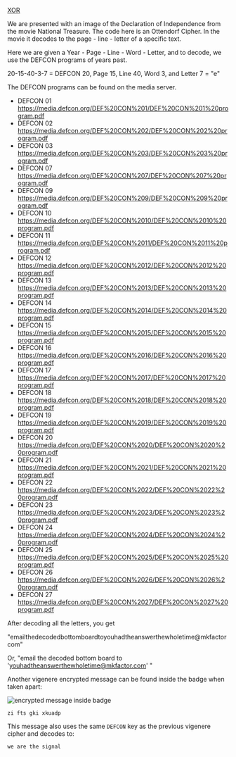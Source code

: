 [XOR](https://defcon.org/signal/YourJourneyBegins/AlphabetShift/SandsSaharaAladdin/MC56F8006VLC/VendorSpeakerArtistCreatorHumanPressGoon/WatchYourHead/AlexisPark/SnowWhiteAndTheSevenDwarfs/ItWasTotallyAliens/XOR/)

We are presented with an image of the Declaration of Independence from the movie National Treasure. The code here is an Ottendorf Cipher. In the movie it decodes to the page - line - letter of a specific text.

Here we are given a Year - Page - Line - Word - Letter, and to decode, we use the DEFCON programs of years past. 

20-15-40-3-7 = DEFCON 20, Page 15, Line 40, Word 3, and Letter 7 = "e"

The DEFCON programs can be found on the media server.
* DEFCON 01 https://media.defcon.org/DEF%20CON%201/DEF%20CON%201%20program.pdf
* DEFCON 02 https://media.defcon.org/DEF%20CON%202/DEF%20CON%202%20program.pdf
* DEFCON 03 https://media.defcon.org/DEF%20CON%203/DEF%20CON%203%20program.pdf
* DEFCON 07 https://media.defcon.org/DEF%20CON%207/DEF%20CON%207%20program.pdf
* DEFCON 09 https://media.defcon.org/DEF%20CON%209/DEF%20CON%209%20program.pdf
* DEFCON 10 https://media.defcon.org/DEF%20CON%2010/DEF%20CON%2010%20program.pdf
* DEFCON 11 https://media.defcon.org/DEF%20CON%2011/DEF%20CON%2011%20program.pdf
* DEFCON 12 https://media.defcon.org/DEF%20CON%2012/DEF%20CON%2012%20program.pdf
* DEFCON 13 https://media.defcon.org/DEF%20CON%2013/DEF%20CON%2013%20program.pdf
* DEFCON 14 https://media.defcon.org/DEF%20CON%2014/DEF%20CON%2014%20program.pdf
* DEFCON 15 https://media.defcon.org/DEF%20CON%2015/DEF%20CON%2015%20program.pdf
* DEFCON 16 https://media.defcon.org/DEF%20CON%2016/DEF%20CON%2016%20program.pdf
* DEFCON 17 https://media.defcon.org/DEF%20CON%2017/DEF%20CON%2017%20program.pdf
* DEFCON 18 https://media.defcon.org/DEF%20CON%2018/DEF%20CON%2018%20program.pdf
* DEFCON 19 https://media.defcon.org/DEF%20CON%2019/DEF%20CON%2019%20program.pdf
* DEFCON 20 https://media.defcon.org/DEF%20CON%2020/DEF%20CON%2020%20program.pdf
* DEFCON 21 https://media.defcon.org/DEF%20CON%2021/DEF%20CON%2021%20program.pdf
* DEFCON 22 https://media.defcon.org/DEF%20CON%2022/DEF%20CON%2022%20program.pdf
* DEFCON 23 https://media.defcon.org/DEF%20CON%2023/DEF%20CON%2023%20program.pdf
* DEFCON 24 https://media.defcon.org/DEF%20CON%2024/DEF%20CON%2024%20program.pdf
* DEFCON 25 https://media.defcon.org/DEF%20CON%2025/DEF%20CON%2025%20program.pdf
* DEFCON 26 https://media.defcon.org/DEF%20CON%2026/DEF%20CON%2026%20program.pdf
* DEFCON 27 https://media.defcon.org/DEF%20CON%2027/DEF%20CON%2027%20program.pdf

After decoding all the letters, you get 

"emailthedecodedbottomboardtoyouhadtheanswerthewholetime@mkfactorcom"

Or, "email the decoded bottom board to 'youhadtheanswerthewholetime@mkfactor.com' "

Another vigenere encrypted message can be found inside the badge when taken apart:

![encrypted message inside badge](badge-inside.jpg)

```
zi fts gki xkuadp
```

This message also uses the same `DEFCON` key as the previous vigenere cipher and decodes to:

```
we are the signal
```
